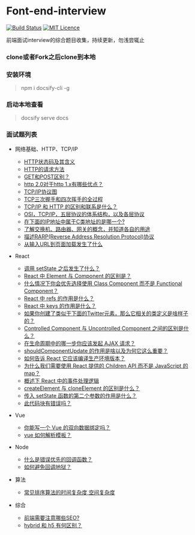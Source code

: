 # Font-end-interview

[![Build Status](https://travis-ci.org/nieyafei/front-end-interview.svg?branch=master)](https://travis-ci.org/nieyafei/front-end-interview)
[![MIT Licence](https://badges.frapsoft.com/os/mit/mit.svg?v=103)](https://opensource.org/licenses/mit-license.php)

前端面试interview的综合题目收集，持续更新，勿浅尝辄止

### clone或者Fork之后clone到本地

### 安装环境
> npm i docsify-cli -g

### 启动本地查看
> docsify serve docs

### 面试题列表

* 网络基础、HTTP、TCP/IP
  * [HTTP状态码及其含义](./docs/basic.md)
  * [HTTP的请求方法](./docs/http-request.md)
  * [<span></span>GET和POST区别？](./docs/http-get-post.md)
  * [http 2.0对于http 1.x有哪些优点？](./docs/http/http-1.md)
  * [TCP/IP协议图](./docs/http/tcp-ip-1.md)
  * [TCP三次握手和四次挥手的全过程](./docs/http/http-3.md)
  * [TCP/IP 和 HTTP 的区别和联系是什么？](./docs/http/http-2.md)
  * [OSI，TCP/IP，五层协议的体系结构，以及各层协议](./docs/http/http-bas.md)
  * [在下面的IP地址中属于C类地址的是哪一个?](./docs/http/http-4.md)
  * [了解交换机、路由器、网关的概念，并知道各自的用途](./docs/http/http-5.md)
  * [描述RARP(Reverse Address Resolution Protocol)协议](./docs/http/http-6.md)
  * [从输入URL到页面加载发生了什么](./docs/http/http-7.md)
  
* React
  * [调用 setState 之后发生了什么？](./docs/react/re-1.md)
  * [React 中 Element 与 Component 的区别是？](./docs/react/re-2.md)
  * [什么情况下你会优先选择使用 Class Component 而不是 Functional Component？](./docs/react/re-3.md)
  * [React 中 refs 的作用是什么？](./docs/react/re-4.md)
  * [React 中 keys 的作用是什么？](./docs/react/re-5.md)
  * [如果你创建了类似于下面的Twitter元素，那么它相关的类定义是啥样子的？](./docs/react/re-6.md)
  * [Controlled Component 与 Uncontrolled Component 之间的区别是什么？](./docs/react/re-7.md)
  * [在生命周期中的哪一步你应该发起 AJAX 请求？](./docs/react/re-8.md)
  * [shouldComponentUpdate 的作用是啥以及为何它这么重要？](./docs/react/re-9.md)
  * [如何告诉 React 它应该编译生产环境版本？](./docs/react/re-10.md)
  * [为什么我们需要使用 React 提供的 Children API 而不是 JavaScript 的 map？](./docs/react/re-11.md)
  * [概述下 React 中的事件处理逻辑](./docs/react/re-12.md)
  * [createElement 与 cloneElement 的区别是什么？](./docs/react/re-13.md)
  * [传入 setState 函数的第二个参数的作用是什么？](./docs/react/re-14.md)
  * [此代码块有错误吗？](./docs/react/re-15.md)    

* Vue
  * [你能写一个 Vue 的双向数据绑定吗？](./docs/vue/v-1.md)
  * [vue 如何解析模板？](./docs/vue/temp.md)

* Node
  * [什么是错误优先的回调函数？](./docs/node/n-1.md)
  * [如何避免回调地狱？](./docs/node/n-2.md)

* 算法
  * [<span></span>常见排序算法的时间复杂度,空间复杂度](./docs/algorithm-1.md)

* 综合
  * [<span></span>前端需要注意哪些SEO?](./docs/inv-1.md)  
  * [hybrid 和 h5 有何区别？](./docs/compre/hybrid-h5.md)